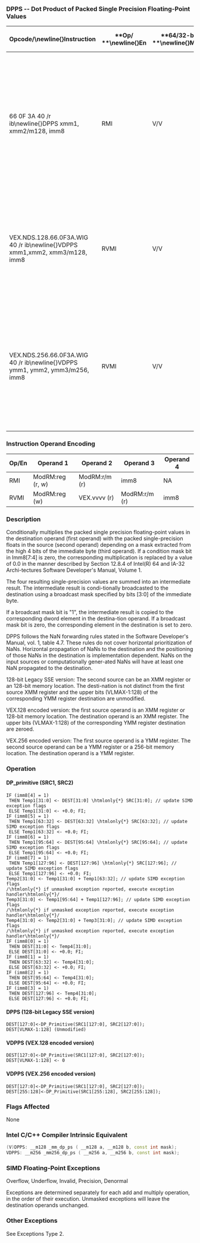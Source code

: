 ### DPPS -- Dot Product of Packed Single Precision Floating-Point Values


|**Opcode/**\newline{}**Instruction**|**Op/ **\newline{}**En**|**64/32-bit **\newline{}**Mode**|**CPUID **\newline{}**Feature **\newline{}**Flag**|**Description**|
|------------------------------------|------------------------|--------------------------------|--------------------------------------------------|---------------|
|66 0F 3A 40 /r ib\newline{}DPPS xmm1, xmm2/m128, imm8|RMI|V/V|SSE4_1|Selectively multiply packed SP floating-point values from xmm1 with packed SP floating-point values from xmm2, add and selectively store the packed SP floating-point values or zero values to xmm1.|
|VEX.NDS.128.66.0F3A.WIG 40 /r ib\newline{}VDPPS xmm1,xmm2, xmm3/m128, imm8|RVMI|V/V|AVX|Multiply packed SP floating point values from xmm1 with packed SP floating point values from xmm2/mem selectively add and store to xmm1.|
|VEX.NDS.256.66.0F3A.WIG 40 /r ib\newline{}VDPPS ymm1, ymm2, ymm3/m256, imm8|RVMI|V/V|AVX|Multiply packed single-precision floating-point values from ymm2 with packed SP floating point values from ymm3/mem, selectively add pairs of elements and store to ymm1.|
### Instruction Operand Encoding


|Op/En|Operand 1|Operand 2|Operand 3|Operand 4|
|-----|---------|---------|---------|---------|
|RMI|ModRM:reg (r, w)|ModRM:r/m (r)|imm8|NA|
|RVMI|ModRM:reg (w)|VEX.vvvv (r)|ModRM:r/m (r)|imm8|
### Description


Conditionally multiplies the packed single precision floating-point values in the destination operand (first operand) with the packed single-precision floats in the source (second operand) depending on a mask extracted from the high 4 bits of the immediate byte (third operand). If a condition mask bit in Imm8[7:4] is zero, the corresponding multiplication is replaced by a value of 0.0 in the manner described by Section 12.8.4 of Intel(R) 64 and IA-32 Archi-tectures Software Developer's Manual, Volume 1.

The four resulting single-precision values are summed into an intermediate result. The intermediate result is condi-tionally broadcasted to the destination using a broadcast mask specified by bits [3:0] of the immediate byte.

If a broadcast mask bit is "1", the intermediate result is copied to the corresponding dword element in the destina-tion operand. If a broadcast mask bit is zero, the corresponding element in the destination is set to zero.

DPPS follows the NaN forwarding rules stated in the Software Developer's Manual, vol. 1, table 4.7. These rules do not cover horizontal prioritization of NaNs. Horizontal propagation of NaNs to the destination and the positioning of those NaNs in the destination is implementation dependent. NaNs on the input sources or computationally gener-ated NaNs will have at least one NaN propagated to the destination.

128-bit Legacy SSE version: The second source can be an XMM register or an 128-bit memory location. The desti-nation is not distinct from the first source XMM register and the upper bits (VLMAX-1:128) of the corresponding YMM register destination are unmodified.

VEX.128 encoded version: the first source operand is an XMM register or 128-bit memory location. The destination operand is an XMM register. The upper bits (VLMAX-1:128) of the corresponding YMM register destination are zeroed.

VEX.256 encoded version: The first source operand is a YMM register. The second source operand can be a YMM register or a 256-bit memory location. The destination operand is a YMM register.


### Operation
#### DP_primitive (SRC1, SRC2)
```info-verb
IF (imm8[4] = 1) 
 THEN Temp1[31:0]  <- DEST[31:0] \htmlonly{*} SRC[31:0]; // update SIMD exception flags
 ELSE Temp1[31:0]  <- +0.0; FI;
IF (imm8[5] = 1) 
 THEN Temp1[63:32] <-  DEST[63:32] \htmlonly{*} SRC[63:32]; // update SIMD exception flags
 ELSE Temp1[63:32] <-  +0.0; FI;
IF (imm8[6] = 1) 
 THEN Temp1[95:64] <-  DEST[95:64] \htmlonly{*} SRC[95:64]; // update SIMD exception flags
 ELSE Temp1[95:64] <-  +0.0; FI;
IF (imm8[7] = 1) 
 THEN Temp1[127:96]  <- DEST[127:96] \htmlonly{*} SRC[127:96]; // update SIMD exception flags
 ELSE Temp1[127:96] <-  +0.0; FI;
Temp2[31:0]  <- Temp1[31:0] + Temp1[63:32]; // update SIMD exception flags
/\htmlonly{*} if unmasked exception reported, execute exception handler\htmlonly{*}/
Temp3[31:0] <-  Temp1[95:64] + Temp1[127:96]; // update SIMD exception flags
/\htmlonly{*} if unmasked exception reported, execute exception handler\htmlonly{*}/
Temp4[31:0] <-  Temp2[31:0] + Temp3[31:0]; // update SIMD exception flags
/\htmlonly{*} if unmasked exception reported, execute exception handler\htmlonly{*}/
IF (imm8[0] = 1) 
 THEN DEST[31:0]  <- Temp4[31:0];
 ELSE DEST[31:0] <-  +0.0; FI;
IF (imm8[1] = 1) 
 THEN DEST[63:32] <-  Temp4[31:0];
 ELSE DEST[63:32] <-  +0.0; FI;
IF (imm8[2] = 1) 
 THEN DEST[95:64]  <- Temp4[31:0];
 ELSE DEST[95:64] <-  +0.0; FI;
IF (imm8[3] = 1) 
 THEN DEST[127:96]  <- Temp4[31:0];
 ELSE DEST[127:96]  <- +0.0; FI;
```
#### DPPS (128-bit Legacy SSE version)
```info-verb
DEST[127:0] <-DP_Primitive(SRC1[127:0], SRC2[127:0]);
DEST[VLMAX-1:128] (Unmodified)
```
#### VDPPS (VEX.128 encoded version)
```info-verb
DEST[127:0]<- DP_Primitive(SRC1[127:0], SRC2[127:0]);
DEST[VLMAX-1:128] <-  0
```
#### VDPPS (VEX.256 encoded version)
```info-verb
DEST[127:0]<- DP_Primitive(SRC1[127:0], SRC2[127:0]);
DEST[255:128] <-DP_Primitive(SRC1[255:128], SRC2[255:128]);
```
### Flags Affected


None


### Intel C/C++ Compiler Intrinsic Equivalent

```cpp
(V)DPPS: __m128 _mm_dp_ps ( __m128 a, __m128 b, const int mask);
VDPPS: __m256 _mm256_dp_ps ( __m256 a, __m256 b, const int mask);
```
### SIMD Floating-Point Exceptions


Overflow, Underflow, Invalid, Precision, Denormal

Exceptions are determined separately for each add and multiply operation, in the order of their execution. Unmasked exceptions will leave the destination operands unchanged.

### Other Exceptions


See Exceptions Type 2.

